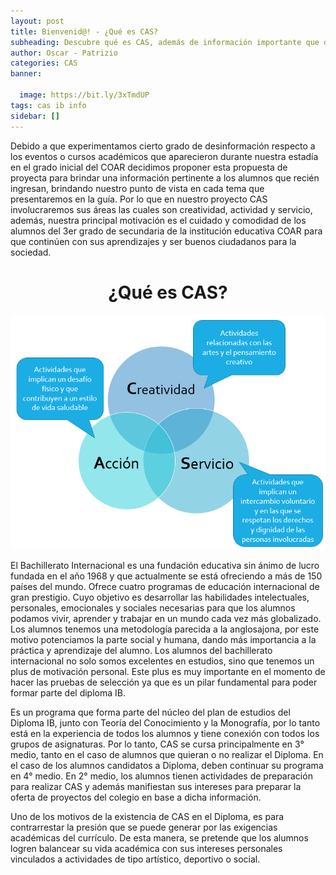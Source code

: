 ```yaml
---
layout: post
title: Bienvenid@! - ¿Qué es CAS?
subheading: Descubre qué es CAS, además de información importante que debes conocer :D
author: Oscar - Patrizio
categories: CAS
banner:

  image: https://bit.ly/3xTmdUP
tags: cas ib info
sidebar: []
---
```


Debido a que experimentamos cierto grado de desinformación respecto a los eventos o cursos académicos que aparecieron durante nuestra estadía en el grado inicial del COAR decidimos proponer esta propuesta de proyecta para brindar una información pertinente a los alumnos que recién ingresan, brindando nuestro punto de vista en cada tema que presentaremos en la guía. Por lo que en nuestro proyecto CAS involucraremos sus áreas las cuales son creatividad, actividad y servicio, además, nuestra principal motivación es el cuidado y comodidad de los alumnos del 3er grado de secundaria de la institución educativa COAR para que continúen con sus aprendizajes y ser buenos ciudadanos para la sociedad.

<h1 align="center">¿Qué es CAS?</h1>	

![CAS](/assets/images/banners/cas1.png)

El Bachillerato Internacional es una fundación educativa sin ánimo de lucro fundada en el año 1968 y que actualmente se está ofreciendo a más de 150 países del mundo. Ofrece cuatro programas de educación internacional de gran prestigio. Cuyo objetivo es desarrollar las habilidades intelectuales, personales, emocionales y sociales necesarias para que los alumnos podamos vivir, aprender y trabajar en un mundo cada vez más globalizado. Los alumnos tenemos una metodología parecida a la anglosajona, por este motivo potenciamos la parte social y humana,  dando más importancia a la práctica y aprendizaje del alumno. Los alumnos del bachillerato internacional no solo somos excelentes en estudios, sino que tenemos un plus de motivación personal. Este plus es muy importante en el momento de hacer las pruebas de selección ya que es un pilar fundamental para poder formar parte del diploma IB.

Es un programa que forma parte del núcleo del plan de estudios del Diploma IB, junto con Teoría del Conocimiento y la Monografía, por lo tanto está en la experiencia de todos los alumnos y tiene conexión con todos los grupos de asignaturas. Por lo tanto, CAS se cursa principalmente en 3° medio, tanto en el caso de alumnos que quieran o no realizar el Diploma. En el caso de los alumnos candidatos a Diploma, deben continuar su programa en 4° medio. En 2° medio, los alumnos tienen actividades de preparación para realizar CAS y además manifiestan sus intereses para preparar la oferta de proyectos del colegio en base a dicha información.

Uno de los motivos de la existencia de CAS en el Diploma, es para contrarrestar la presión que se puede generar por las exigencias académicas del currículo. De esta manera, se pretende que los alumnos logren balancear su vida académica con sus intereses personales vinculados a actividades de tipo artístico, deportivo o social. 
